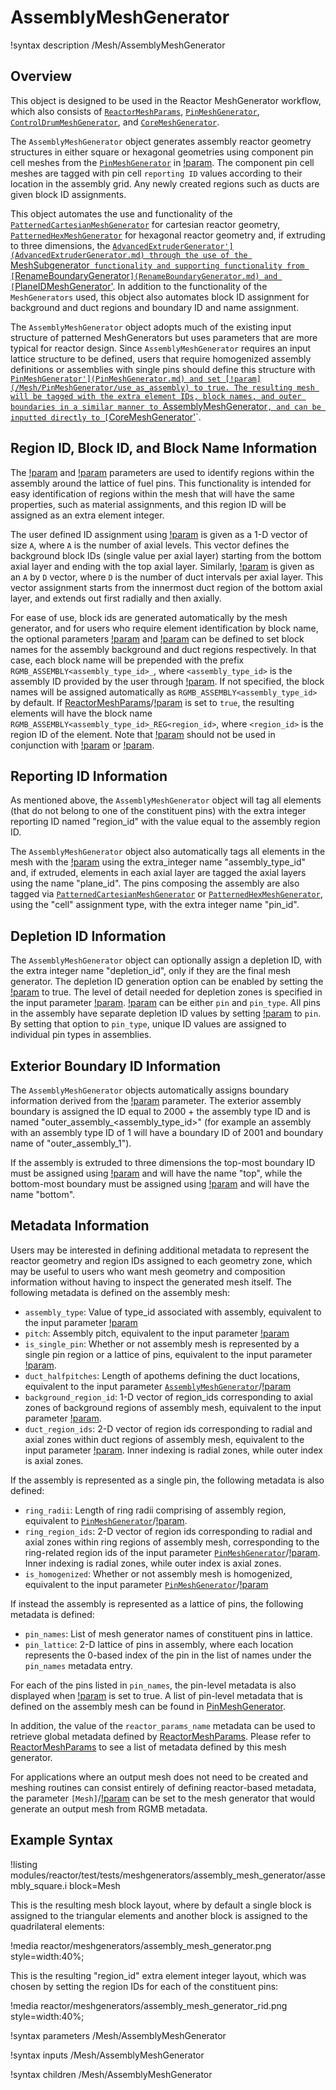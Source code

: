 # AssemblyMeshGenerator

!syntax description /Mesh/AssemblyMeshGenerator

## Overview

This object is designed to be used in the Reactor MeshGenerator workflow, which also consists of [`ReactorMeshParams`](ReactorMeshParams.md), [`PinMeshGenerator`](PinMeshGenerator.md), [`ControlDrumMeshGenerator`](ControlDrumMeshGenerator.md), and [`CoreMeshGenerator`](CoreMeshGenerator.md).

The `AssemblyMeshGenerator` object generates assembly reactor geometry structures in either square or hexagonal geometries using component pin cell meshes from the [`PinMeshGenerator`](PinMeshGenerator.md) in [!param](/Mesh/AssemblyMeshGenerator/inputs). The component pin cell meshes are tagged with pin cell `reporting ID` values according to their location in the assembly grid. Any newly created regions such as ducts are given block ID assignments.

This object automates the use and functionality of the [`PatternedCartesianMeshGenerator`](PatternedCartesianMeshGenerator.md) for cartesian  reactor geometry, [`PatternedHexMeshGenerator`](PatternedHexMeshGenerator.md) for hexagonal reactor geometry and, if extruding to three dimensions, the [`AdvancedExtruderGenerator'](AdvancedExtruderGenerator.md) through the use of the `MeshSubgenerator` functionality and supporting functionality from [`RenameBoundaryGenerator`](RenameBoundaryGenerator.md) and [`PlaneIDMeshGenerator'](PlaneIDMeshGenerator.md). In addition to the functionality of the `MeshGenerators` used, this object also automates block ID assignment for background and duct regions and boundary ID and name assignment.

The `AssemblyMeshGenerator` object adopts much of the existing input structure of patterned MeshGenerators but uses parameters that are more typical for reactor design. Since `AssemblyMeshGenerator` requires an input lattice structure to be defined, users that require homogenized assembly definitions or assemblies with single pins should define this structure with [`PinMeshGenerator'](PinMeshGenerator.md) and set [!param](/Mesh/PinMeshGenerator/use_as_assembly) to true. The resulting mesh will be tagged with the extra element IDs, block names, and outer boundaries in a similar manner to `AssemblyMeshGenerator`, and can be inputted directly to [`CoreMeshGenerator'](CoreMeshGenerator.md)`.

## Region ID, Block ID, and Block Name Information

The [!param](/Mesh/AssemblyMeshGenerator/background_region_id) and [!param](/Mesh/AssemblyMeshGenerator/duct_region_ids) parameters are used to identify regions within the assembly around the lattice of fuel pins. This functionality is intended for easy identification of regions within the mesh that will have the same properties, such as material assignments, and this region ID will be assigned as an extra element integer.

The user defined ID assignment using [!param](/Mesh/AssemblyMeshGenerator/background_region_id) is given as a 1-D vector of size `A`, where `A` is the number of axial levels. This vector defines the background block IDs (single value per axial layer) starting from the bottom axial layer and ending with the top axial layer. Similarly, [!param](/Mesh/AssemblyMeshGenerator/duct_region_ids) is given as an `A` by `D` vector, where `D` is the number of duct intervals per axial layer. This vector assignment starts from the innermost duct region of the bottom axial layer, and extends out first radially and then axially.

For ease of use, block ids are generated automatically by the mesh generator, and for users who require element identification by block name, the optional parameters [!param](/Mesh/AssemblyMeshGenerator/background_block_name) and [!param](/Mesh/AssemblyMeshGenerator/duct_block_names) can be defined to set block names for the assembly background and duct regions respectively. In that case, each block name will be prepended with the prefix `RGMB_ASSEMBLY<assembly_type_id>_`, where `<assembly_type_id>` is the assembly ID provided by the user through [!param](/Mesh/AssemblyMeshGenerator/assembly_type). If not specified, the block names will be assigned automatically as `RGMB_ASSEMBLY<assembly_type_id>` by default. If [ReactorMeshParams](ReactorMeshParams.md)/[!param](/Mesh/ReactorMeshParams/region_id_as_block_name) is set to `true`, the resulting elements will have the block name `RGMB_ASSEMBLY<assembly_type_id>_REG<region_id>`, where `<region_id>` is the region ID of the element. Note that [!param](/Mesh/ReactorMeshParams/region_id_as_block_name) should not be used in conjunction with [!param](/Mesh/AssemblyMeshGenerator/background_block_name) or [!param](/Mesh/AssemblyMeshGenerator/duct_block_names).

## Reporting ID Information

As mentioned above, the `AssemblyMeshGenerator` object will tag all elements (that do not belong to one of the constituent pins) with the extra integer reporting ID named "region_id" with the value equal to the assembly region ID.

The `AssemblyMeshGenerator` object also automatically tags all elements in the mesh with the [!param](/Mesh/AssemblyMeshGenerator/assembly_type) using the extra_integer name "assembly_type_id" and, if extruded, elements in each axial layer are tagged the axial layers using the name "plane_id". The pins composing the assembly are also tagged via [`PatternedCartesianMeshGenerator`](PatternedCartesianMeshGenerator.md) or [`PatternedHexMeshGenerator`](PatternedHexMeshGenerator.md), using the "cell" assignment type, with the extra integer name "pin_id".

## Depletion ID Information

The `AssemblyMeshGenerator` object can optionally assign a depletion ID, with the extra integer name "depletion_id", only if they are the final mesh generator.
The depletion ID generation option can be enabled by setting the  [!param](/Mesh/AssemblyMeshGenerator/generate_depletion_id) to true.
The level of detail needed for depletion zones is specified in the input parameter [!param](/Mesh/AssemblyMeshGenerator/depletion_id_type).
[!param](/Mesh/AssemblyMeshGenerator/depletion_id_type) can be either `pin` and `pin_type`.
All pins in the assembly have separate depletion ID values by setting [!param](/Mesh/AssemblyMeshGenerator/depletion_id_type) to `pin`.
By setting that option to `pin_type`, unique ID values are assigned to individual pin types in assemblies.

## Exterior Boundary ID Information

The `AssemblyMeshGenerator` objects automatically assigns boundary information derived from the [!param](/Mesh/AssemblyMeshGenerator/assembly_type) parameter. The exterior assembly boundary is assigned the ID equal to 2000 + the assembly type ID and is named "outer_assembly_<assembly_type_id>" (for example an assembly with an assembly type ID of 1 will have a boundary ID of 2001 and boundary name of "outer_assembly_1").

If the assembly is extruded to three dimensions the top-most boundary ID must be assigned using [!param](/Mesh/ReactorMeshParams/top_boundary_id) and will have the name "top", while the bottom-most boundary must be assigned using [!param](/Mesh/ReactorMeshParams/bottom_boundary_id) and will have the name "bottom".

## Metadata Information

Users may be interested in defining additional metadata to represent the reactor geometry and region IDs assigned to each geometry zone, which may be useful to users who want mesh geometry and composition information without having to inspect the generated mesh itself. The following metadata is defined on the assembly mesh:

- `assembly_type`: Value of type_id associated with assembly, equivalent to the input parameter [!param](/Mesh/AssemblyMeshGenerator/assembly_type)
- `pitch`: Assembly pitch, equivalent to the input parameter [!param](/Mesh/ReactorMeshParams/assembly_pitch)
- `is_single_pin`: Whether or not assembly mesh is represented by a single pin region or a lattice of pins, equivalent to the input parameter [!param](/Mesh/PinMeshGenerator/use_as_assembly).
- `duct_halfpitches`: Length of apothems defining the duct locations, equivalent to the input parameter [`AssemblyMeshGenerator`](AssemblyMeshGenerator.md)/[!param](/Mesh/AssemblyMeshGenerator/duct_halfpitch)
- `background_region_id`: 1-D vector of region_ids corresponding to axial zones of background regions of assembly mesh, equivalent to the input parameter [!param](/Mesh/AssemblyMeshGenerator/background_region_id).
- `duct_region_ids`: 2-D vector of region ids corresponding to radial and axial zones within duct regions of assembly mesh, equivalent to the input parameter [!param](/Mesh/AssemblyMeshGenerator/duct_region_ids). Inner indexing is radial zones, while outer index is axial zones.

If the assembly is represented as a single pin, the following metadata is also defined:

- `ring_radii`: Length of ring radii comprising of assembly region, equivalent to [`PinMeshGenerator`](PinMeshGenerator.md)/[!param](/Mesh/PinMeshGenerator/ring_radii).
- `ring_region_ids`: 2-D vector of region ids corresponding to radial and axial zones within ring regions of assembly mesh, corresponding to the ring-related region ids of the input parameter [`PinMeshGenerator`](PinMeshGenerator.md)/[!param](/Mesh/PinMeshGenerator/region_ids). Inner indexing is radial zones, while outer index is axial zones.
- `is_homogenized`: Whether or not assembly mesh is homogenized, equivalent to the input parameter [`PinMeshGenerator`](PinMeshGenerator.md)/[!param](/Mesh/PinMeshGenerator/homogenized)

If instead the assembly is represented as a lattice of pins, the following metadata is defined:

- `pin_names`: List of mesh generator names of constituent pins in lattice.
- `pin_lattice`: 2-D lattice of pins in assembly, where each location represents the 0-based index of the pin in the list of names under the `pin_names` metadata entry.

For each of the pins listed in `pin_names`, the pin-level metadata is also displayed when [!param](/Mesh/AssemblyMeshGenerator/show_rgmb_metadata) is set to true. A list of pin-level metadata that is defined on the assembly mesh can be found in [PinMeshGenerator](PinMeshGenerator.md).

In addition, the value of the `reactor_params_name` metadata can be used to retrieve global metadata defined by [ReactorMeshParams](ReactorMeshParams.md). Please refer to [ReactorMeshParams](ReactorMeshParams.md) to see a list of metadata defined by this mesh generator.

For applications where an output mesh does not need to be created and meshing routines can consist entirely of defining reactor-based metadata, the parameter `[Mesh]`/[!param](/Mesh/MeshGeneratorMesh/data_driven_generator) can be set to the mesh generator that would generate an output mesh from RGMB metadata.

## Example Syntax

!listing modules/reactor/test/tests/meshgenerators/assembly_mesh_generator/assembly_square.i block=Mesh

This is the resulting mesh block layout, where by default a single block is assigned to the triangular elements and another block is assigned to the quadrilateral elements:

!media reactor/meshgenerators/assembly_mesh_generator.png style=width:40%;

This is the resulting "region_id" extra element integer layout, which was chosen by setting the region IDs for each of the constituent pins:

!media reactor/meshgenerators/assembly_mesh_generator_rid.png style=width:40%;

!syntax parameters /Mesh/AssemblyMeshGenerator

!syntax inputs /Mesh/AssemblyMeshGenerator

!syntax children /Mesh/AssemblyMeshGenerator
